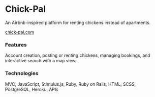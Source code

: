 # Chick-Pal
An Airbnb-inspired platform for renting chickens instead of apartments. 

[chick-pal.com](https://chick-pal.herokuapp.com) 

### Features
Account creation, posting or renting chickens, managing bookings, and interactive search with a map view.

### Technologies
MVC, JavaScript, Stimulus.js, Ruby, Ruby on Rails, HTML, SCSS, PostgreSQL, Heroku, APIs

